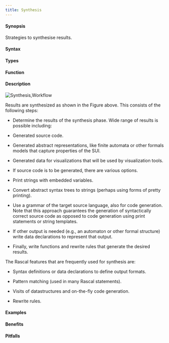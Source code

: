 ```yaml
---
title: Synthesis
---
```


#### Synopsis

Strategies to synthesise results.

#### Syntax

#### Types

#### Function

#### Description

![Synthesis,Workflow]((define-synthesis.png))

Results are synthesized as shown in the Figure above. This consists of the following steps:

*  Determine the results of the synthesis phase. Wide range of results is possible including:

  * Generated source code.

  * Generated abstract representations, like finite automata or other formals models that capture properties of the SUI.

  * Generated data for visualizations that will be used by visualization tools. 

*  If source code is to be generated, there are various options.

  * Print strings with embedded variables.

  * Convert abstract syntax trees to strings (perhaps using forms of pretty printing).

  * Use a grammar of the target source language, also for code generation. 
      Note that this approach guarantees the generation of syntactically correct source code as opposed to code 
      generation using print statements or string templates.

*  If other output is needed (e.g., an automaton or other formal structure) write data declarations to represent that output.

*  Finally, write functions and rewrite rules that generate the desired results.


The Rascal features that are frequently used for synthesis are:

*  Syntax definitions or data declarations to define output formats.

*  Pattern matching (used in many Rascal statements).

*  Visits of datastructures and on-the-fly code generation.

*  Rewrite rules.

#### Examples

#### Benefits

#### Pitfalls

